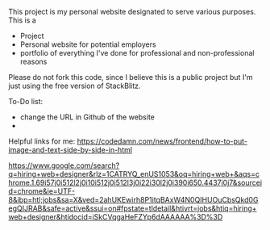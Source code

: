 This project is my personal website designated to serve various purposes. This is a
- Project 
- Personal website for potential employers
- portfolio of everything I've done for professional and non-professional reasons

Please do not fork this code, since I believe this is a public project but I'm just using the free version of StackBlitz.


To-Do list:
- change the URL in Github of the website 
- 





Helpful links for me:
https://codedamn.com/news/frontend/how-to-put-image-and-text-side-by-side-in-html

https://www.google.com/search?q=hiring+web+designer&rlz=1CATRYQ_enUS1053&oq=hiring+web+&aqs=chrome.1.69i57j0i512l2j0i10i512j0i512l3j0i22i30l2j0i390i650.4437j0j7&sourceid=chrome&ie=UTF-8&ibp=htl;jobs&sa=X&ved=2ahUKEwirh8P1itqBAxW4N0QIHUOuCbsQkd0GegQIJRAB&safe=active&ssui=on#fpstate=tldetail&htivrt=jobs&htiq=hiring+web+designer&htidocid=iSkCVqgaHeFZYp6dAAAAAA%3D%3D
